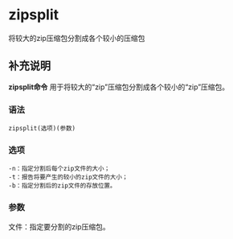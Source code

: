 zipsplit
===

将较大的zip压缩包分割成各个较小的压缩包

## 补充说明

**zipsplit命令** 用于将较大的“zip”压缩包分割成各个较小的“zip”压缩包。

### 语法  

```shell
zipsplit(选项)(参数)
```

### 选项  

```shell
-n：指定分割后每个zip文件的大小；
-t：报告将要产生的较小的zip文件的大小；
-b：指定分割后的zip文件的存放位置。
```

### 参数  

文件：指定要分割的zip压缩包。


<!-- Linux命令行搜索引擎：https://jaywcjlove.github.io/linux-command/ -->